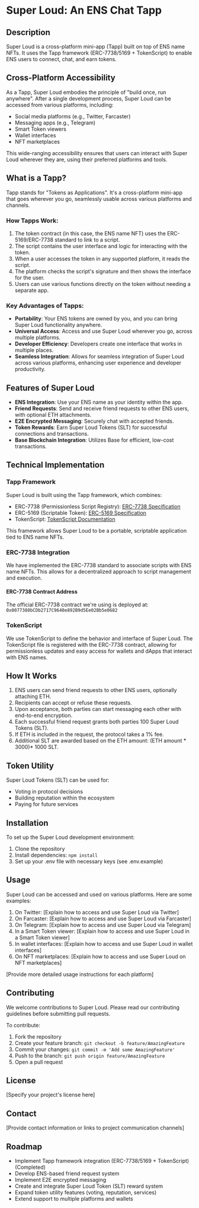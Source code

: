 # Super Loud: An ENS Chat Tapp

## Description
Super Loud is a cross-platform mini-app (Tapp) built on top of ENS name NFTs. It uses the Tapp framework (ERC-7738/5169 + TokenScript) to enable ENS users to connect, chat, and earn tokens. 

## Cross-Platform Accessibility
As a Tapp, Super Loud embodies the principle of "build once, run anywhere". After a single development process, Super Loud can be accessed from various platforms, including:

- Social media platforms (e.g., Twitter, Farcaster)
- Messaging apps (e.g., Telegram)
- Smart Token viewers
- Wallet interfaces
- NFT marketplaces

This wide-ranging accessibility ensures that users can interact with Super Loud wherever they are, using their preferred platforms and tools.

## What is a Tapp?
Tapp stands for "Tokens as Applications". It's a cross-platform mini-app that goes wherever you go, seamlessly usable across various platforms and channels.

### How Tapps Work:
1. The token contract (in this case, the ENS name NFT) uses the ERC-5169/ERC-7738 standard to link to a script.
2. The script contains the user interface and logic for interacting with the token.
3. When a user accesses the token in any supported platform, it reads the script.
4. The platform checks the script's signature and then shows the interface for the user.
5. Users can use various functions directly on the token without needing a separate app.

### Key Advantages of Tapps:
- **Portability**: Your ENS tokens are owned by you, and you can bring Super Loud functionality anywhere.
- **Universal Access**: Access and use Super Loud wherever you go, across multiple platforms.
- **Developer Efficiency**: Developers create one interface that works in multiple places.
- **Seamless Integration**: Allows for seamless integration of Super Loud across various platforms, enhancing user experience and developer productivity.

## Features of Super Loud
- **ENS Integration**: Use your ENS name as your identity within the app.
- **Friend Requests**: Send and receive friend requests to other ENS users, with optional ETH attachments.
- **E2E Encrypted Messaging**: Securely chat with accepted friends.
- **Token Rewards**: Earn Super Loud Tokens (SLT) for successful connections and transactions.
- **Base Blockchain Integration**: Utilizes Base for efficient, low-cost transactions.

## Technical Implementation

### Tapp Framework
Super Loud is built using the Tapp framework, which combines:
- ERC-7738 (Permissionless Script Registry): [ERC-7738 Specification](https://github.com/ethereum/ERCs/blob/master/ERCS/erc-7738.md)
- ERC-5169 (Scriptable Token): [ERC-5169 Specification](https://github.com/ethereum/ercs/blob/master/ERCS/erc-5169.md)
- TokenScript: [TokenScript Documentation](https://sln-doc.vercel.app/getting-started/quick-start)

This framework allows Super Loud to be a portable, scriptable application tied to ENS name NFTs.

### ERC-7738 Integration
We have implemented the ERC-7738 standard to associate scripts with ENS name NFTs. This allows for a decentralized approach to script management and execution.

#### ERC-7738 Contract Address
The official ERC-7738 contract we're using is deployed at:
`0x0077380bCDb2717C9640e892B9d5Ee02Bb5e0682`

### TokenScript
We use TokenScript to define the behavior and interface of Super Loud. The TokenScript file is registered with the ERC-7738 contract, allowing for permissionless updates and easy access for wallets and dApps that interact with ENS names.

## How It Works
1. ENS users can send friend requests to other ENS users, optionally attaching ETH.
2. Recipients can accept or refuse these requests.
3. Upon acceptance, both parties can start messaging each other with end-to-end encryption.
4. Each successful friend request grants both parties 100 Super Loud Tokens (SLT).
5. If ETH is included in the request, the protocol takes a 1% fee.
6. Additional SLT are awarded based on the ETH amount: (ETH amount * 3000)* 1000 SLT.

## Token Utility
Super Loud Tokens (SLT) can be used for:
- Voting in protocol decisions
- Building reputation within the ecosystem
- Paying for future services

## Installation
To set up the Super Loud development environment:

1. Clone the repository
2. Install dependencies: `npm install`
3. Set up your .env file with necessary keys (see .env.example)

## Usage
Super Loud can be accessed and used on various platforms. Here are some examples:

1. On Twitter: [Explain how to access and use Super Loud via Twitter]
2. On Farcaster: [Explain how to access and use Super Loud via Farcaster]
3. On Telegram: [Explain how to access and use Super Loud via Telegram]
4. In a Smart Token viewer: [Explain how to access and use Super Loud in a Smart Token viewer]
5. In wallet interfaces: [Explain how to access and use Super Loud in wallet interfaces]
6. On NFT marketplaces: [Explain how to access and use Super Loud on NFT marketplaces]

[Provide more detailed usage instructions for each platform]

## Contributing
We welcome contributions to Super Loud. Please read our contributing guidelines before submitting pull requests.

To contribute:
1. Fork the repository
2. Create your feature branch: `git checkout -b feature/AmazingFeature`
3. Commit your changes: `git commit -m 'Add some AmazingFeature'`
4. Push to the branch: `git push origin feature/AmazingFeature`
5. Open a pull request

## License
[Specify your project's license here]

## Contact
[Provide contact information or links to project communication channels]

## Roadmap
- Implement Tapp framework integration (ERC-7738/5169 + TokenScript) (Completed)
- Develop ENS-based friend request system
- Implement E2E encrypted messaging
- Create and integrate Super Loud Token (SLT) reward system
- Expand token utility features (voting, reputation, services)
- Extend support to multiple platforms and wallets

